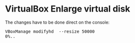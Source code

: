 # VirtualBox Enlarge virtual disk
<!-- date: 2015-10-08 00:00:00 -->
<!-- category: virtualbox -->
<!-- tags: VirtualBox,vdisk -->
The changes have to be done direct on the console:
<br>
<pre>VBoxManage modifyhd <VirtualDisk.vdi> --resize 50000
0%..</pre>
</body>
</html>
